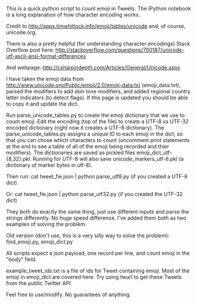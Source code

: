 This is a quick python script to count emoji in Tweets. The iPython notebook is a long explanation of how character encoding works.

Credit to http://apps.timwhitlock.info/emoji/tables/unicode and, of course, unicode.org.

There is also a pretty helpful (for understanding character encodings) Stack Overflow post here: 
http://stackoverflow.com/questions/700187/unicode-utf-ascii-ansi-format-differences

And webpage:
http://csharpindepth.com/Articles/General/Unicode.aspx

I have taken the emoji data from http://www.unicode.org/Public/emoji/2.0/emoji-data.txt (emoji\_data.txt), parsed the modifiers to add skin tone modifiers, and added regional country letter indicators (to detect flags). If this page is updated you should be able to copy it and update the dict.

Run parse\_unicode\_tables.py to create the emoji dictionary that we use to count emoji. Edit the encoding (top of the file) to create a UTF-8 vs UTF-32 encoded dictionary (right now it creates a UTF-8 dictionary). 
The parse\_unicode\_tables.py assigns a unique ID to each emoji in the dict, so that you can chose which characters to count (uncomment print statements at the end to see a table of all of the emoji being recorded and thier modifiers).
The dictionaries are saved as pickled files emoji\_dict\_utf-{8,32}.pkl. Running for UTF-8 will also save unicode\_markers\_utf-8.pkl (a dictionary of marker bytes in utf-8).

Then run:
cat tweet\_fie.json | python parse\_utf8.py (if you created a UTF-8 dict)

Or:
cat tweet\_fie.json | python parse\_utf32.py (if you created the UTF-32 dict)

They both do exactly the same thing, just use different inputs and parse the strings differently. No huge speed difference. I've added them both as two examples of solving the problem.

Old version (don't use, this is a very silly way to solve the problem):
find\_emoji.py, emoji\_dict.py

All scripts expect a json payload, one record per line, and count emoji in the "body" field.

example\_tweet\_ids.txt is a file of ids for Tweet containing emoji. Most of the emoji in emoji\_dict are covered here. Try using twurl to get these Tweets from the public Twitter API.

Feel free to use/modify. No guarantees of anything.
